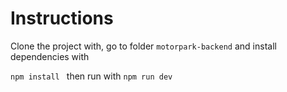 # Instructions

Clone the project with, go to folder `motorpark-backend` and install dependencies with 

`npm install ` then run with `npm run dev`

